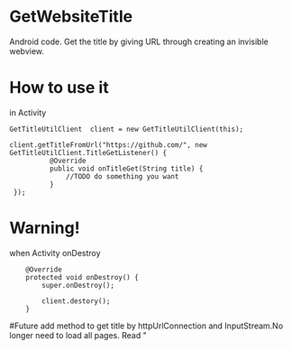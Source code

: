 # GetWebsiteTitle
Android code.
Get the title by giving URL through creating an invisible webview.

# How to use it
in Activity 
  ~~~
  GetTitleUtilClient  client = new GetTitleUtilClient(this);
  
  client.getTitleFromUrl("https://github.com/", new GetTitleUtilClient.TitleGetListener() {
            @Override
            public void onTitleGet(String title) {
                //TODO do something you want
            }
   });
 ~~~
# Warning!
when Activity onDestroy  
~~~
    @Override
    protected void onDestroy() {
        super.onDestroy();
       
        client.destory();
    }
~~~
#Future
add method to get title by httpUrlConnection and InputStream.No longer need to load all pages.
Read  "<title>" using byte stream
